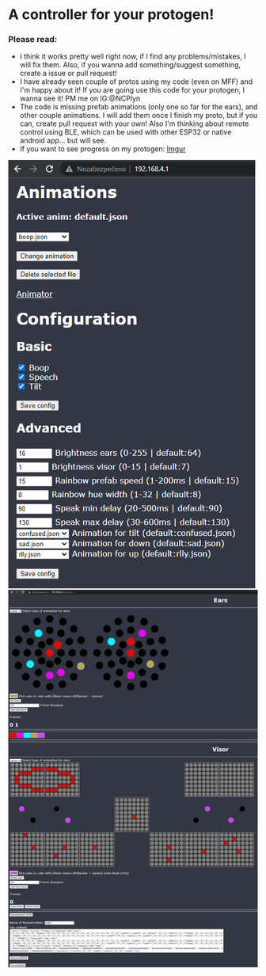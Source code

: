 # A controller for your protogen!
### Please read:
- I think it works pretty well right now, if I find any problems/mistakes, I will fix them. Also, if you wanna add something/suggest something, create a issue or pull request!
- I have already seen couple of protos using my code (even on MFF) and I'm happy about it! If you are going use this code for your protogen, I wanna see it! PM me on IG:@NCPlyn
- The code is missing prefab animations (only one so far for the ears), and other couple animations. I will add them once I finish my proto, but if you can, create pull request with your own! Also I'm thinking about remote control using BLE, which can be used with other ESP32 or native android app... but will see.
- If you want to see progress on my protogen: [Imgur](https://imgur.com/a/jYpSbuZ)  

![index](indexpreview.png)
![animator](animatorpreview.png)
